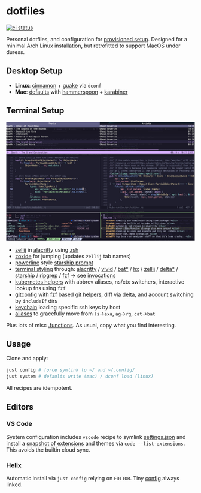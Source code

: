 # dotfiles

[![ci status](https://github.com/clux/dotfiles/actions/workflows/lint.yml/badge.svg)](https://github.com/clux/dotfiles/actions/workflows/lint.yml)

Personal dotfiles, and configuration for [provisioned setup](https://github.com/clux/provision).
Designed for a minimal Arch Linux installation, but retrofitted to support MacOS under duress.

## Desktop Setup

- **Linux**: [cinnamon](https://wiki.archlinux.org/index.php/cinnamon) + [guake](https://wiki.archlinux.org/index.php/Guake) via `dconf`
- **Mac**: [defaults](https://github.com/clux/dotfiles/blob/main/defaults.sh) with [hammerspoon](https://github.com/Hammerspoon/hammerspoon) + [karabiner](https://karabiner-elements.pqrs.org/docs/)

## Terminal Setup

![terminal layout; ncspot, hx vsplit on rust, LS_COLORS, fzf helpers for git](./img/2023-02-26.jpg)

- [zellij](https://zellij.dev/) in [alacritty](https://github.com/alacritty/alacritty/) using [zsh](https://github.com/clux/dotfiles/blob/main/.zshrc)
- [zoxide](https://github.com/ajeetdsouza/zoxide) for jumping (updates `zellij` tab names)
- [powerline](https://github.com/b-ryan/powerline-shell) style [starship prompt](https://github.com/clux/dotfiles/blob/main/config/starship.toml)
- [terminal styling](https://hachyderm.io/@clux/109815971667731738) through: [alacritty](https://github.com/alacritty/alacritty-theme#color-schemes) / [vivid](https://github.com/sharkdp/vivid/tree/master/themes) / [bat](https://github.com/sharkdp/bat/tree/master/assets/themes)[*](https://github.com/catppuccin/bat) / [hx](https://github.com/helix-editor/helix/tree/master/runtime/themes) / [zellij](https://github.com/zellij-org/zellij/tree/main/example/themes) / [delta](https://dandavison.github.io/delta/supported-languages-and-themes.html#supported-languages-and-themes)[*](https://dandavison.github.io/delta/custom-themes.html?highlight=theme#custom-themes) / [starship](https://starship.rs/advanced-config/#style-strings) / [ripgrep](https://github.com/BurntSushi/ripgrep/blob/master/GUIDE.md#configuration-file) / [fzf](https://github.com/catppuccin/fzf) -> see [invocations](https://github.com/clux/dotfiles/search?o=desc&q=theme&s=indexed)
- [kubernetes helpers](https://github.com/clux/dotfiles/blob/main/.k8s-helpers) with abbrev aliases, ns/ctx switchers, interactive lookup fns using `fzf`
- [gitconfig](https://github.com/clux/dotfiles/blob/main/.gitconfig) with [fzf](https://github.com/junegunn/fzf) based [git helpers](https://github.com/clux/dotfiles/blob/main/.git-helpers), diff via [delta](https://github.com/dandavison/delta), and account switching by `includeIf` dirs
- [keychain](https://wiki.archlinux.org/index.php/SSH_keys#Keychain) loading specific ssh keys by host
- [aliases](https://github.com/clux/dotfiles/blob/main/.aliases) to gracefully move from `ls`->`exa`, `ag`->`rg`, `cat`->`bat`

Plus lots of misc [.functions](https://github.com/clux/dotfiles/blob/main/.functions). As usual, copy what you find interesting.

## Usage
Clone and apply:

```sh
just config # force symlink to ~/ and ~/.config/
just system # defaults write (mac) / dconf load (linux)
```

All recipes are idempotent.

## Editors

### VS Code
System configuration includes `vscode` recipe to symlink [settings.json](https://github.com/clux/dotfiles/blob/main/vscode/settings.json) and install a [snapshot of extensions](https://github.com/clux/dotfiles/blob/main/vscode/extensions) and themes via `code --list-extensions`. This avoids the builtin cloud sync.

### Helix
Automatic install via `just config` relying on `EDITOR`. Tiny [config](https://github.com/clux/dotfiles/blob/main/config/helix/config.toml) always linked.
